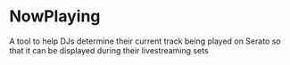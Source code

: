 # NowPlaying
A tool to help DJs determine their current track being played on Serato so that it can be displayed during their livestreaming sets
